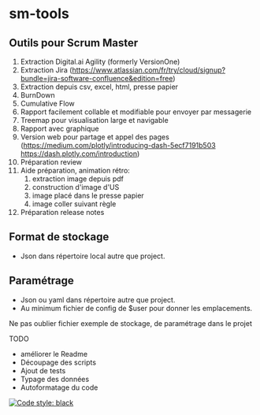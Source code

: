 # sm-tools

## Outils pour Scrum Master

1.  Extraction Digital.ai Agility (formerly VersionOne) 
2.  Extraction Jira (https://www.atlassian.com/fr/try/cloud/signup?bundle=jira-software-confluence&edition=free)
3.  Extraction depuis csv, excel, html, presse papier
4.  BurnDown
5.  Cumulative Flow
6.  Rapport facilement collable et modifiable pour envoyer par messagerie
7.  Treemap pour visualisation large et navigable
8.  Rapport avec graphique
9.  Version web pour partage et appel des pages (https://medium.com/plotly/introducing-dash-5ecf7191b503 https://dash.plotly.com/introduction)
10. Préparation review
11. Aide préparation, animation rétro:
    1.  extraction image depuis pdf
    2.  construction d'image d'US
    3.  image placé dans le presse papier
    4.  image coller suivant règle
12. Préparation release notes

## Format de stockage
-   Json dans répertoire local autre que project.

## Paramétrage
-   Json ou yaml dans répertoire autre que project.
-   Au minimum fichier de config de $user pour donner les emplacements.

Ne pas oublier fichier exemple de stockage, de paramétrage dans le projet

TODO
-   améliorer le Readme
-   Découpage des scripts
-   Ajout de tests
-   Typage des données
-   Autoformatage du code

 
[![Code style: black](https://img.shields.io/badge/code%20style-black-000000.svg)](https://github.com/psf/black)

